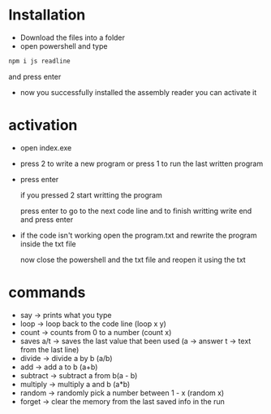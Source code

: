# Installation
+ Download the files into a folder
+ open powershell and type
```bash
npm i js readline
```
  and press enter
+ now you successfully installed the assembly reader you can activate it 
# activation
+ open index.exe
+ press 2 to write a new program or press 1 to run the last written program
+ press enter

  if you pressed 2 start writting the program

  press enter to go to the next code line and to finish writting write end and press enter
+ if the code isn't working open the program.txt and rewrite the program inside the txt file

  now close the powershell and the txt file and reopen it using the txt

# commands
+ say -> prints what you type
+ loop -> loop back to the code line (loop x y)
+ count -> counts from 0 to a number (count x)
+ saves a/t -> saves the last value that been used (a -> answer t -> text from the last line)
+ divide -> divide a by b (a/b)
+ add -> add a to b (a+b)
+ subtract -> subtract a from b(a - b)
+ multiply -> multiply a and b (a*b)
+ random -> randomly pick a number between 1 - x (random x)
+ forget -> clear the memory from the last saved info in the run
  
